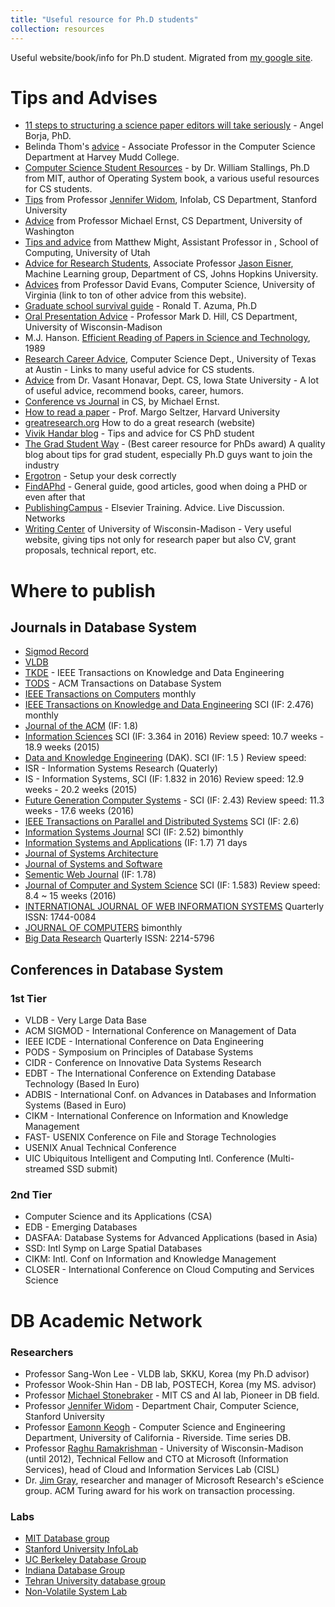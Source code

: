 ```yaml
---
title: "Useful resource for Ph.D students"
collection: resources
---
```


Useful website/book/info for Ph.D student. Migrated from [my google site](https://sites.google.com/site/tdnguyencs/csstudentresource).

# Tips and Advises

* [11 steps to structuring a science paper editors will take seriously](https://www.elsevier.com/connect/11-steps-to-structuring-a-science-paper-editors-will-take-seriously) - Angel Borja, PhD.
* Belinda Thom's [advice](http://computer%20science%20advice%20for%20students/) - Associate Professor in the Computer Science Department at Harvey Mudd College.
* [Computer Science Student Resources](http://www.computersciencestudent.com/) - by Dr. William Stallings, Ph.D from MIT, author of Operating System book, a various useful resources for CS students.
* [Tips](http://infolab.stanford.edu/~widom/paper-writing.html) from Professor [Jennifer Widom](http://infolab.stanford.edu/~widom/), Infolab, CS Department, Stanford University
* [Advice](http://homes.cs.washington.edu/~mernst/advice/) from Professor Michael Ernst, CS Department, University of Washington
* [Tips and advice](http://matt.might.net/articles/) from Matthew Might, Assistant Professor in , School of Computing, University of Utah
* [Advice for Research Students](http://www.cs.jhu.edu/~jason/advice/), Associate Professor [Jason Eisner](http://www.cs.jhu.edu/~jason/), Machine Learning group, Department of CS, Johns Hopkins University.
* [Advices](http://www.cs.virginia.edu/~evans/advice/) from Professor David Evans, Computer Science, University of Virginia (link to ton of other advice from this website).
* [Graduate school survival guide](http://www.cs.unc.edu/~azuma/hitch4.html) - Ronald T. Azuma, Ph.D
* [Oral Presentation Advice](http://pages.cs.wisc.edu/~markhill/conference-talk.html) - Professor Mark D. Hill, CS Department, University of Wisconsin-Madison
* M.J. Hanson. [Efficient Reading of Papers in Science and Technology](http://cs.stanford.edu/people/chrismre/cs345/rl/hanson00.pdf), 1989
* [Research Career Advice](https://www.cs.utexas.edu/graduate-program/current-students/research-career-advice), Computer Science Dept., University of Texas at Austin - Links to many useful advice for CS students.
* [Advice](http://www.cs.iastate.edu/~honavar/grad-advice.html) from Dr. Vasant Honavar, Dept. CS, Iowa State University - A lot of useful advice, recommend books, career, humors.
* [Conference vs Journal](https://homes.cs.washington.edu/~mernst/advice/conferences-vs-journals.html) in CS, by Michael Ernst.
* [How to read a paper](http://www.eecs.harvard.edu/cs261/notes/intro.html#howtoread) - Prof. Margo Seltzer, Harvard University
* [greatresearch.org](http://greatresearch.org/) How to do a great research (website)
* [Vivik Handar blog](http://blog.vivekhaldar.com/post/25136762019/advice-to-prospective-grad-students) - Tips and advice for CS PhD student
* [The Grad Student Way](http://thegradstudentway.com/blog/) - (Best career resource for PhDs award) A quality blog about tips for grad student, especially Ph.D guys want to join the industry
* [Ergotron](http://www.ergotron.com/tabid/305/language/en-US/default.aspx) - Setup your desk correctly
* [FindAPhd](https://www.findaphd.com/advice/doing/life-after-phd-research.aspx) - General guide, good articles, good when doing a PHD or even after that
* [PublishingCampus](https://www.publishingcampus.elsevier.com/pages/1/Home.html) - Elsevier Training. Advice. Live Discussion. Networks
* [Writing Center](https://writing.wisc.edu/Handbook/PlanResearchPaper.html) of University of Wisconsin-Madison - Very useful website, giving tips not only for research paper but also CV, grant proposals, technical report, etc.

# Where to publish
## Journals in Database System
* [Sigmod Record](http://www.sigmod.org/publications/sigmod-record/1406)
* [VLDB](http://www.informatik.uni-trier.de/~ley/db/journals/vldb/)
* [TKDE](http://www.computer.org/portal/web/tkde) - IEEE Transactions on Knowledge and Data Engineering
* [TODS](http://tods.acm.org/) - ACM Transactions on Database System
* [IEEE Transactions on Computers](http://ieeexplore.ieee.org/xpl/aboutJournal.jsp?punumber=12)  monthly
* [IEEE Transactions on Knowledge and Data Engineering](http://ieeexplore.ieee.org/xpl/RecentIssue.jsp?punumber=69) SCI (IF: 2.476)  monthly
* [Journal of the ACM](http://dl.acm.org/citation.cfm?id=J401)  (IF: 1.8)
* [Information Sciences](http://www.journals.elsevier.com/information-sciences/)  SCI (IF: 3.364 in 2016) Review speed: 10.7 weeks - 18.9 weeks (2015)
* [Data and Knowledge Engineering](https://www.journals.elsevier.com/data-and-knowledge-engineering) (DAK). SCI (IF: 1.5 ) Review speed: 
* ISR - Information Systems Research (Quaterly)
* IS - Information Systems, SCI (IF: 1.832 in 2016) Review speed: 12.9 weeks - 20.2 weeks (2015)
* [Future Generation Computer Systems](https://www.journals.elsevier.com/future-generation-computer-systems) - SCI (IF: 2.43) Review speed: 11.3 weeks - 17.6 weeks (2016)
* [IEEE Transactions on Parallel and Distributed Systems](https://www.computer.org/web/tpds) SCI (IF: 2.6)
* [Information Systems Journal](http://onlinelibrary.wiley.com/journal/10.1111/(ISSN)1365-2575) SCI (IF: 2.52) bimonthly 
* [Information Systems and Applications](http://www.springer.com/computer/information+systems+and+applications/journal/10115) (IF: 1.7) 71 days
* [Journal of Systems Architecture](https://www.journals.elsevier.com/journal-of-systems-architecture/) 
* [Journal of Systems and Software](https://www.journals.elsevier.com/journal-of-systems-and-software/)
* [Sementic Web Journal](http://www.semantic-web-journal.net/)  (IF: 1.78) 
* [Journal of Computer and System Science](https://www.journals.elsevier.com/journal-of-computer-and-system-sciences/)   SCI (IF: 1.583)  Review speed: 8.4 ~ 15 weeks (2016)
* [INTERNATIONAL JOURNAL OF WEB INFORMATION SYSTEMS](http://www.emeraldgrouppublishing.com/products/journals/journals.htm?id=ijwis)  Quarterly ISSN: 1744-0084
* [JOURNAL OF COMPUTERS](http://www.jcomputers.us/)  bimonthly 
* [Big Data Research](http://www.sciencedirect.com/science/journal/22145796) Quarterly ISSN: 2214-5796 

## Conferences in Database System
### 1st Tier
* VLDB - Very Large Data Base
* ACM SIGMOD - International Conference on Management of Data
* IEEE ICDE - International Conference on Data Engineering
* PODS - Symposium on Principles of Database Systems
* CIDR - Conference on Innovative Data Systems Research
* EDBT - The International Conference on Extending Database Technology (Based In Euro)
* ADBIS - International Conf. on Advances in Databases and Information Systems (Based in Euro)
* CIKM - International Conference on Information and Knowledge Management
* FAST- USENIX Conference on File and Storage Technologies
* USENIX Anual Technical Conference 
* UIC Ubiquitous Intelligent and Computing Intl. Conference (Multi-streamed SSD submit)

### 2nd Tier
* Computer Science and its Applications (CSA)
* EDB - Emerging Databases
* DASFAA: Database Systems for Advanced Applications (based in Asia)
* SSD: Intl Symp on Large Spatial Databases
* CIKM: Intl. Conf on Information and Knowledge Management
* CLOSER - International Conference on Cloud Computing and Services Science

# DB Academic Network
### Researchers
* Professor Sang-Won Lee - VLDB lab, SKKU, Korea (my Ph.D advisor)
* Professor Wook-Shin Han - DB lab, POSTECH, Korea (my MS. advisor)
* Professor [Michael Stonebraker](https://www.csail.mit.edu/person/michael-stonebraker) - MIT CS and AI lab, Pioneer in DB field.
* Professor [Jennifer Widom](http://infolab.stanford.edu/~widom/) - Department Chair, Computer Science, Stanford University
* Professor [Eamonn Keogh](http://www.cs.ucr.edu/~eamonn/) - Computer Science and Engineering Department, University of California - Riverside. Time series DB.
* Professor [Raghu Ramakrishman](http://pages.cs.wisc.edu/~raghu/) - University of Wisconsin-Madison (until 2012), Technical Fellow and CTO at Microsoft (Information Services), head of Cloud and Information Services Lab (CISL)
* Dr. [Jim Gray](http://research.microsoft.com/en-us/um/people/gray/), researcher and manager of Microsoft Research's eScience group. ACM Turing award for his work on transaction processing.

### Labs
* [MIT Database group](http://db.csail.mit.edu/)
* [Stanford University InfoLab](http://infolab.stanford.edu/index.html)
* [UC Berkeley Database Group](http://db.cs.berkeley.edu/)
* [Indiana Database Group](http://www.cs.indiana.edu/database/)
* [Tehran University database group](http://ece.ut.ac.ir/DBRG/)
* [Non-Volatile System Lab](http://nvsl.ucsd.edu/index.php?path=pubs)
